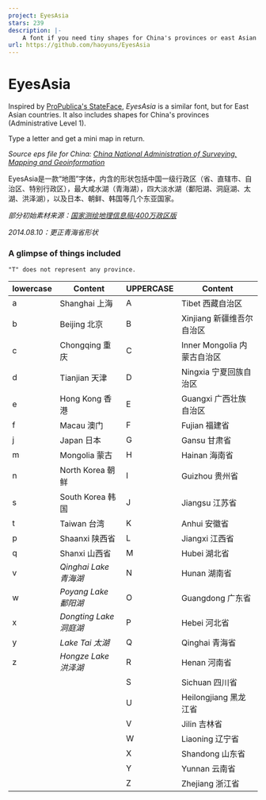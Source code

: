 ```yaml
---
project: EyesAsia
stars: 239
description: |-
    A font if you need tiny shapes for China's provinces or east Asian countries as a design element.
url: https://github.com/haoyuns/EyesAsia
---
```


EyesAsia
========

Inspired by [ProPublica's StateFace](http://propublica.github.io/stateface/), *EyesAsia* is a similar font, but for East Asian countries. It also includes shapes for China's provinces (Administrative Level 1).

Type a letter and get a mini map in return.

*Source eps file for China: [China National Administration of Surveying, Mapping and Geoinformation](http://219.238.166.215/mcp/index.asp)*

EyesAsia是一款“地图”字体，内含的形状包括中国一级行政区（省、直辖市、自治区、特别行政区），最大咸水湖（青海湖），四大淡水湖（鄱阳湖、洞庭湖、太湖、洪泽湖），以及日本、朝鲜、韩国等几个东亚国家。

*部分初始素材来源：[国家测绘地理信息局/400万政区版](http://219.238.166.215/mcp/index.asp)*

*2014.08.10：更正青海省形状*

### A glimpse of things included
```
"T" does not represent any province.
```

lowercase | Content | UPPERCASE | Content
------------ | ------------- | ------------ | -------------
a | Shanghai 上海 | A | Tibet 西藏自治区
b | Beijing 北京 | B | Xinjiang 新疆维吾尔自治区
c | Chongqing 重庆 | C | Inner Mongolia 内蒙古自治区
d | Tianjian 天津 | D | Ningxia 宁夏回族自治区
e | Hong Kong 香港 | E | Guangxi 广西壮族自治区
f | Macau 澳门 | F | Fujian 福建省
j | Japan 日本 | G | Gansu 甘肃省
m | Mongolia 蒙古 | H | Hainan 海南省 
n | North Korea 朝鲜 | I | Guizhou 贵州省
s | South Korea 韩国 | J | Jiangsu 江苏省
t | Taiwan 台湾 | K | Anhui 安徽省
p | Shaanxi 陕西省 | L | Jiangxi 江西省
q | Shanxi 山西省 | M | Hubei 湖北省
v | *Qinghai Lake 青海湖* | N | Hunan 湖南省
w | *Poyang Lake 鄱阳湖* | O | Guangdong 广东省
x | *Dongting Lake 洞庭湖* | P | Hebei 河北省
y | *Lake Tai 太湖* | Q | Qinghai 青海省
z | *Hongze Lake 洪泽湖* | R | Henan 河南省
||| S | Sichuan 四川省
||| U | Heilongjiang 黑龙江省
||| V | Jilin 吉林省
||| W | Liaoning 辽宁省
||| X | Shandong 山东省
||| Y | Yunnan 云南省
||| Z | Zhejiang 浙江省













